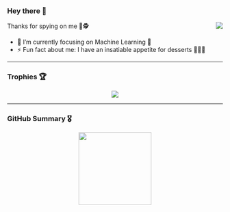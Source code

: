 ### Hey there 👋

Thanks for spying on me 🧐🕵️
<img align="right" src="https://komarev.com/ghpvc/?username=zaidparkar&color=blueviolet" />

- 🎯 I’m currently focusing on Machine Learning 🤖
- ⚡ Fun fact about me: I have an insatiable appetite for desserts 🍰🍨😋

----

### Trophies 🏆
<div align="center">
  <img align="center" src="https://github-profile-trophy.vercel.app/?username=zaidparkar&theme=tokyonight&margin-w=20&row=1&column=6&no-frame=true" />
</div>

----

### GitHub Summary 🎖️
<div align="center">
  <img height="170" align="center" src="https://github-readme-stats.vercel.app/api?username=zaidparkar&count_private=true&show_icons=true&theme=tokyonight&hide=stars&hide_title=true&include_all_commits=true&hide_border=true" />
<!--   <img src="https://github-readme-stats.vercel.app/api/top-langs/?username=zaidparkar&theme=tokyonight" /> -->
</div>

 <!--
**zaidparkar/zaidparkar** is a ✨ _special_ ✨ repository because its `README.md` (this file) appears on your GitHub profile.

Here are some ideas to get you started:

- 🔭 I’m currently working on ...
- 🌱 I’m currently learning ...
- 👯 I’m looking to collaborate on ...
- 🤔 I’m looking for help with ...
- 💬 Ask me about ...
- 📫 How to reach me: ...
- 😄 Pronouns: ...
- ⚡ Fun fact: ...
-->
